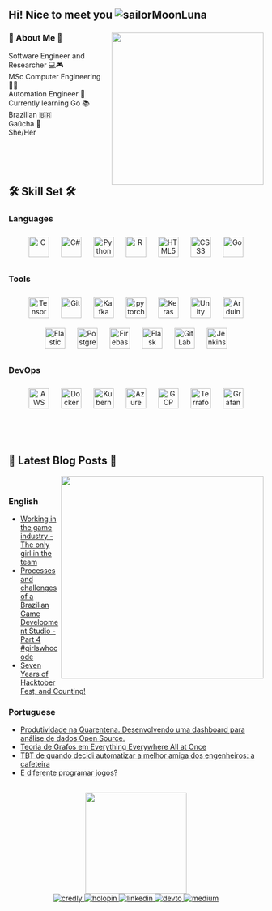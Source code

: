## Hi! Nice to meet you ![sailorMoonLuna](https://user-images.githubusercontent.com/15792134/198101623-3ba992be-ba74-4508-b97a-cf323e4ea14d.gif)

### 🌸 About Me 🌸 <img align='right' src="https://media.giphy.com/media/6rHfF5HqcnQpq/giphy.gif" width="300">


<p>Software Engineer and Researcher  💻🎮 </br> MSc Computer Engineering  👨‍💻 </br> Automation Engineer 🤖 </br> Currently learning Go 📚 </br> Brazilian 🇧🇷 </br> Gaúcha 🧉</br> She/Her </br></br></p>

<br/>  
<br/>  

## 🛠️ Skill Set 🛠️  


### Languages  
<div align="center">  
<a href="https://www.cprogramming.com/" target="_blank"><img style="margin: 10px" src="https://profilinator.rishav.dev/skills-assets/c-original.svg" alt="C" height="40" /></a>  
<a href="https://docs.microsoft.com/en-us/dotnet/csharp/" target="_blank"><img style="margin: 10px" src="https://profilinator.rishav.dev/skills-assets/csharp-original.svg" alt="C#" height="40" /></a>  
<a href="https://www.python.org/" target="_blank"><img style="margin: 10px" src="https://profilinator.rishav.dev/skills-assets/python-original.svg" alt="Python" height="40" /></a>  
<a href="https://www.r-project.org/" target="_blank"><img style="margin: 10px" src="https://profilinator.rishav.dev/skills-assets/r.svg" alt="R" height="40" /></a>  
<a href="https://en.wikipedia.org/wiki/HTML5" target="_blank"><img style="margin: 10px" src="https://profilinator.rishav.dev/skills-assets/html5-original-wordmark.svg" alt="HTML5" height="40" /></a>  
<a href="https://www.w3schools.com/css/" target="_blank"><img style="margin: 10px" src="https://profilinator.rishav.dev/skills-assets/css3-original-wordmark.svg" alt="CSS3" height="40" /></a>  
<a href="https://go.dev/" target="_blank"><img style="margin: 10px" src="https://profilinator.rishav.dev/skills-assets/go-original.svg" alt="Go" height="40" /></a>  

</div>


### Tools  
<div align="center">  
<a href="https://www.tensorflow.org/" target="_blank"><img style="margin: 10px" src="https://profilinator.rishav.dev/skills-assets/tensorflow-icon.svg" alt="TensorFlow" height="40" /></a>  
<a href="https://github.com/" target="_blank"><img style="margin: 10px" src="https://profilinator.rishav.dev/skills-assets/git-scm-icon.svg" alt="Git" height="40" /></a>  
<a href="https://kafka.apache.org/" target="_blank"><img style="margin: 10px" src="https://profilinator.rishav.dev/skills-assets/apache_kafka-icon.svg" alt="Kafka" height="40" /></a>  
<a href="https://pytorch.org/" target="_blank"><img style="margin: 10px" src="https://profilinator.rishav.dev/skills-assets/pytorch-icon.svg" alt="pytorch" height="40" /></a>  
<a href="https://keras.io/" target="_blank"><img style="margin: 10px" src="https://profilinator.rishav.dev/skills-assets/keras.png" alt="Keras" height="40" /></a>  
<a href="https://unity.com/" target="_blank"><img style="margin: 10px" src="https://profilinator.rishav.dev/skills-assets/unity.png" alt="Unity" height="40" /></a>  
<a href="https://www.arduino.cc/" target="_blank"><img style="margin: 10px" src="https://profilinator.rishav.dev/skills-assets/arduino.png" alt="Arduino" height="40" /></a>  
<a href="https://www.elastic.co/" target="_blank"><img style="margin: 10px" src="https://profilinator.rishav.dev/skills-assets/elasticsearch.png" alt="Elastic Search" height="40" /></a>  
<a href="https://www.postgresql.org/" target="_blank"><img style="margin: 10px" src="https://profilinator.rishav.dev/skills-assets/postgresql-original-wordmark.svg" alt="PostgreSQL" height="40" /></a>  
<a href="https://firebase.google.com/" target="_blank"><img style="margin: 10px" src="https://profilinator.rishav.dev/skills-assets/firebase.png" alt="Firebase" height="40" /></a>  
<a href="https://flask.palletsprojects.com/" target="_blank"><img style="margin: 10px" src="https://profilinator.rishav.dev/skills-assets/flask.png" alt="Flask" height="40" /></a>  
<a href="https://about.gitlab.com/" target="_blank"><img style="margin: 10px" src="https://profilinator.rishav.dev/skills-assets/gitlab.svg" alt="GitLab" height="40" /></a>  
<a href="https://www.jenkins.io/" target="_blank"><img style="margin: 10px" src="https://profilinator.rishav.dev/skills-assets/jenkins-icon.svg" alt="Jenkins" height="40" /></a>  
</div>



### DevOps  
<div align="center">  
<a href="https://aws.amazon.com/" target="_blank"><img style="margin: 10px" src="https://profilinator.rishav.dev/skills-assets/amazonwebservices-original-wordmark.svg" alt="AWS" height="40" /></a>  
<a href="https://www.docker.com/" target="_blank"><img style="margin: 10px" src="https://profilinator.rishav.dev/skills-assets/docker-original-wordmark.svg" alt="Docker" height="40" /></a>  
<a href="https://kubernetes.io/" target="_blank"><img style="margin: 10px" src="https://profilinator.rishav.dev/skills-assets/kubernetes-icon.svg" alt="Kubernetes" height="40" /></a>  
<a href="https://azure.microsoft.com/en-in/" target="_blank"><img style="margin: 10px" src="https://profilinator.rishav.dev/skills-assets/microsoft_azure-icon.svg" alt="Azure" height="40" /></a>  
<a href="https://cloud.google.com/" target="_blank"><img style="margin: 10px" src="https://profilinator.rishav.dev/skills-assets/google_cloud-icon.svg" alt="GCP" height="40" /></a>  
<a href="https://www.terraform.io/" target="_blank"><img style="margin: 10px" src="https://profilinator.rishav.dev/skills-assets/terraformio-icon.svg" alt="Terraform" height="40" /></a>  
<a href="https://grafana.com/" target="_blank"><img style="margin: 10px" src="https://profilinator.rishav.dev/skills-assets/grafana.png" alt="Grafana" height="40" /></a>  
</div>

<br/>  

<br/>  
<br/>  

## 📝 Latest Blog Posts 📝

&nbsp;&nbsp;<img align='right' src="https://github.com/user-attachments/assets/9566d2c1-4b76-4b88-ae39-1c4ff96792a1" width="400">

### English 

- [Working in the game industry - The only girl in the team](https://dev.to/vanessatelles/working-in-the-game-industry-the-only-girl-in-the-team-1p6k)  
- [Processes and challenges of a Brazilian Game Development Studio - Part 4 #girlswhocode](https://www.linkedin.com/pulse/beta-2-game-dev-saga-processes-challenges-brazilian-development-1f/?trackingId=lFDIYYBqncT5ErrXVAqe5A%3D%3D)  
- [Seven Years of HacktoberFest, and Counting!](https://dev.to/vanessatelles/seven-years-of-hacktoberfest-and-counting-455j)

### Portuguese 

- [Produtividade na Quarentena. Desenvolvendo uma dashboard para análise de dados Open Source.](https://www.linkedin.com/pulse/produtividade-na-quarentena-desenvolvendo-uma-para-da-vanessa/?trackingId=RUht740cEP59ibnx3l%2BBmQ%3D%3D)
- [Teoria de Grafos em Everything Everywhere All at Once](https://dev.to/vanessatelles/teoria-de-grafos-em-everything-everywhere-all-at-once-5hhp)
- [TBT de quando decidi automatizar a melhor amiga dos engenheiros: a cafeteira](https://www.linkedin.com/pulse/tbt-de-quando-decidi-automatizar-melhor-amiga-dos-telles-da-silva/?trackingId=KxoPTKf9S9JW0RX2%2FxD%2BaA%3D%3D)
- [É diferente programar jogos?](https://www.linkedin.com/pulse/%C3%A9-diferente-programar-jogos-vanessa-telles-cu5df/?trackingId=vQmXwl7tRfeLwTyoOrcbEg%3D%3D)

<br/>


<div align="center"> 
<img src="https://media.giphy.com/media/PvDOdW1m7t5ZCCNuCf/giphy.gif" width="200"> 
</div>
<div align="center">  
<a href="https://www.credly.com/users/vanessatelles" target="_blank">
<img src=https://img.shields.io/badge/credly-ff6a00?&style=for-the-badge&logo=credlyn&logoColor=white alt=credly style="margin-bottom: 5px;" />
</a>
<a href="https://www.holopin.io/@vanessat" target="_blank">
<img src=https://img.shields.io/badge/holopin-86edab?&style=for-the-badge&logo=holopin&logoColor=white alt=holopin style="margin-bottom: 5px;" />
</a>
<a href="https://www.linkedin.com/in/tellesvanessa/" target="_blank">
<img src=https://img.shields.io/badge/linkedin-%231E77B5.svg?&style=for-the-badge&logo=linkedin&logoColor=white alt=linkedin style="margin-bottom: 5px;" />
</a>
<a href="https://dev.to/vanessatelles" target="_blank">
<img src=https://img.shields.io/badge/dev.to-%2308090A.svg?&style=for-the-badge&logo=dev.to&logoColor=white alt=devto style="margin-bottom: 5px;" />
</a>
<a href="https://medium.com/@vanessatelles" target="_blank">
<img src=https://img.shields.io/badge/medium-%23292929.svg?&style=for-the-badge&logo=medium&logoColor=white alt=medium style="margin-bottom: 5px;" />
</a> 
</div>


<!--<div align="center">Generated using <a href="https://profilinator.rishav.dev/" target="_blank">Github Profilinator</a></div>-->
